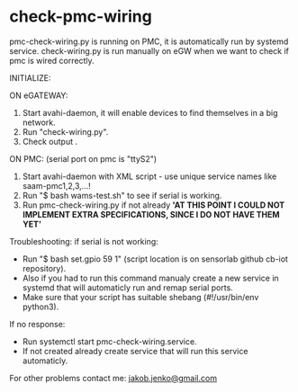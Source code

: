 # check-pmc-wiring
pmc-check-wiring.py is running on PMC, it is automatically run by systemd service. check-wiring.py is run manually on eGW when we want to check if pmc is wired correctly.

INITIALIZE:

ON eGATEWAY:
1. Start avahi-daemon, it will enable devices to find themselves in a big network.
2. Run "check-wiring.py".
3. Check output .

ON PMC: (serial port on pmc is "ttyS2") 

1. Start avahi-daemon with XML script - use unique service names like saam-pmc1,2,3,...!
2. Run "$ bash wams-test.sh" to see if serial is working.
3. Run pmc-check-wiring.py if not already ****'AT THIS POINT I COULD NOT IMPLEMENT EXTRA SPECIFICATIONS, SINCE I DO NOT HAVE THEM YET'****

Troubleshooting:
if serial is not working: 
- Run "$ bash set.gpio 59 1" (script location is on sensorlab github cb-iot repository).
- Also if you had to run this command manualy create a new service in systemd that
will automaticly run and remap serial ports.
- Make sure that your script has suitable shebang (#!/usr/bin/env python3).

If no response:
- Run systemctl start pmc-check-wiring.service. 
- If not created already create service that will run this service automaticly.

For other problems contact me:
jakob.jenko@gmail.com

